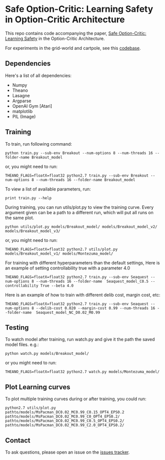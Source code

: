 # Safe Option-Critic: Learning Safety in Option-Critic Architecture

This repo contains code accompanying the paper, [Safe Option-Critic: Learning Safety](https://github.com/kkhetarpal/safe_a2oc_delib) in the Option-Critic Architecture. 

For experiments in the grid-world and cartpole, see this [codebase](https://github.com/arushi12130/SafeOptionCritic).

## Dependencies

Here's a list of all dependencies:

- Numpy
- Theano
- Lasagne
- Argparse
- OpenAI Gym [Atari]
- matplotlib
- PIL (Image)

## Training

To train, run following command:
```
python train.py --sub-env Breakout --num-options 8 --num-threads 16 --folder-name Breakout_model
```
or, you might need to run:
```
THEANO_FLAGS=floatX=float32 python2.7 train.py --sub-env Breakout --num-options 8 --num-threads 16 --folder-name Breakout_model
```


To view a list of available parameters, run:
```
print train.py --help
```

During training, you can run utils/plot.py to view the training curve. Every argument given can be a path to a different run, which will put all runs on the same plot.
```
python utils/plot.py models/Breakout_model/ models/Breakout_model_v2/ models/Breakout_model_v3/
```
or, you might need to run:
```
THEANO_FLAGS=floatX=float32 python2.7 utils/plot.py models/Breakout_model_v1/ models/Montezuma_model/
```

For training with different hyperparameters than the default settings, Here is an example of setting controllability true with a parameter 4.0
```
THEANO_FLAGS=floatX=float32 python2.7 train.py --sub-env Seaquest --num-options 8 --num-threads 16 --folder-name  Seaquest_model_C0.5 --controllability True --beta 4.0
```

Here is an example of how to train with different delib cost, margin cost, etc:
```
THEANO_FLAGS=floatX=float32 python2.7 train.py --sub-env Seaquest --num-options 8 --delib-cost 0.020 --margin-cost 0.99 --num-threads 16 --folder-name  Seaquest_model_NC_D0.02_M0.99
```

## Testing

To watch model after training, run watch.py and give it the path the saved model files. e.g.:
```
python watch.py models/Breakout_model/
```
or you might need to run:
```
THEANO_FLAGS=floatX=float32 python2.7 watch.py models/Montezuma_model/
```

## Plot Learning curves

To plot multiple training curves during or after training, you could run:
```
python2.7 utils/plot.py pathto/models/MsPacman_DC0.02_MC0.99_C0.15_OPT4_EPS0.2 pathto/models/MsPacman_DC0.02_MC0.99_C0_OPT4_EPS0.2/ pathto/models/MsPacman_DC0.02_MC0.99_C0.5_OPT4_EPS0.2/ pathto/models/MsPacman_DC0.02_MC0.99_C2.0_OPT4_EPS0.2/
```

## Contact
To ask questions, please open an issue on the [issues tracker](https://github.com/kkhetarpal/safe_a2oc_delib/issues).

